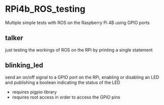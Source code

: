 # RPi4b_ROS_testing
Multiple simple tests with ROS on the Raspberry Pi 4B using GPIO ports

## talker
just testing the workings of ROS on the RPi by printing a single statement

## blinking_led
send an on/off signal to a GPIO port on the RPi, enabling or disabling an LED and publishing a boolean indicating the status of the LED
- requires pigpio library
- requires root access in order to access the GPIO pins
